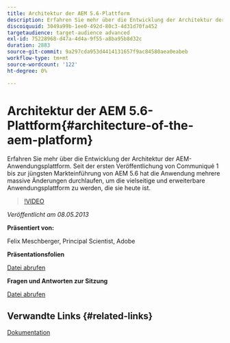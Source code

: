 ```yaml
---
title: Architektur der AEM 5.6-Plattform
description: Erfahren Sie mehr über die Entwicklung der Architektur der AEM-Anwendungsplattform. Seit der ersten Veröffentlichung von Communiqué 1, bis zur jüngsten Markteinführung von AEM 5.6, hat die Anwendung mehrere Änderungen durchlaufen, um zu der vielseitigen und erweiterbaren Anwendungsplattform zu werden, die sie heute ist.
discoiquuid: 3049a99b-1ee0-492d-80c3-4d31d70fa452
targetaudience: target-audience advanced
exl-id: 75228968-d47a-4d4a-9f55-a8ba95b8d32c
duration: 2883
source-git-commit: 9a297cda953d4414131657f9ac84580aea0eabeb
workflow-type: tm+mt
source-wordcount: '122'
ht-degree: 0%

---
```


# Architektur der AEM 5.6-Plattform{#architecture-of-the-aem-platform}

Erfahren Sie mehr über die Entwicklung der Architektur der AEM-Anwendungsplattform. Seit der ersten Veröffentlichung von Communiqué 1 bis zur jüngsten Markteinführung von AEM 5.6 hat die Anwendung mehrere massive Änderungen durchlaufen, um die vielseitige und erweiterbare Anwendungsplattform zu werden, die sie heute ist.

>[!VIDEO](https://video.tv.adobe.com/v/19575/?quality=9)

*Veröffentlicht am 08.05.2013*

**Präsentiert von:**

Felix Meschberger, Principal Scientist, Adobe

**Präsentationsfolien**

[Datei abrufen](assets/20130508-aem56-architecture.pdf)

**Fragen und Antworten zur Sitzung**

[Datei abrufen](assets/questionsanswers-aem56-architecture.pdf)

## Verwandte Links {#related-links}

[Dokumentation](https://docs.adobe.com/docs/en/cq/5-6-1/exploring/introduction.html?wcmmode=disabled)

<!--
[Get back to the Overview](https://helpx.adobe.com/experience-manager/kt/eseminars/gems/aem-index.html)
-->
